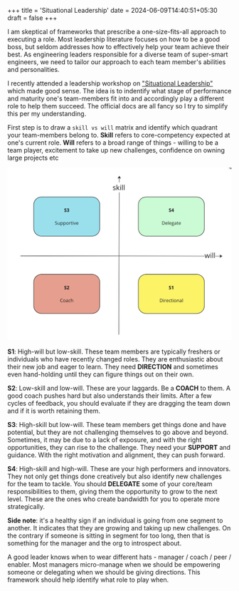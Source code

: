 +++
title = 'Situational Leadership'
date = 2024-06-09T14:40:51+05:30
draft = false
+++

I am skeptical of frameworks that prescribe a one-size-fits-all approach to executing a role. Most leadership literature focuses on how to be a good boss, but seldom addresses how to effectively help your team achieve their best. As engineering leaders responsible for a diverse team of super-smart engineers, we need to tailor our approach to each team member's abilities and personalities.

I recently attended a leadership workshop on ["Situational Leadership"](https://situational.com/situational-leadership) which made good sense. The idea is to indentify what stage of performance and maturity one's team-members fit into and accordingly play a different role to help them succeed. The official docs are all fancy so I try to simplify this per my understanding.

First step is to draw a `skill vs will` matrix and identify which quadrant your team-members belong to. **Skill** refers to core-competency expected at one's current role. **Will** refers to a broad range of things - willing to be a team player, excitement to take up new challenges, confidence on owning large projects etc

![matrix-1](quadrant-role.png)

**S1**: High-will but low-skill. These team members are typically freshers or individuals who have recently changed roles. They are enthusiastic about their new job and eager to learn. They need **DIRECTION** and sometimes even hand-holding until they can figure things out on their own.

**S2**: Low-skill and low-will. These are your laggards. Be a **COACH** to them. A good coach pushes hard but also understands their limits. After a few cycles of feedback, you should evaluate if they are dragging the team down and if it is worth retaining them.

**S3**: High-skill but low-will. These team members get things done and have potential, but they are not challenging themselves to go above and beyond. Sometimes, it may be due to a lack of exposure, and with the right opportunities, they can rise to the challenge. They need your **SUPPORT** and guidance. With the right motivation and alignment, they can push forward.

**S4**: High-skill and high-will. These are your high performers and innovators. They not only get things done creatively but also identify new challenges for the team to tackle. You should **DELEGATE** some of your core/team responsibilities to them, giving them the opportunity to grow to the next level. These are the ones who create bandwidth for you to operate more strategically.

**Side note**: it's a healthy sign if an individual is going from one segment to another. It indicates that they are growing and taking up new challenges. On the contrary if someone is sitting in segment for too long, then that is something for the manager and the org to introspect about.

A good leader knows when to wear different hats - manager / coach / peer / enabler. Most managers micro-manage when we should be empowering someone or delegating when we should be giving directions. This framework should help identify what role to play when.